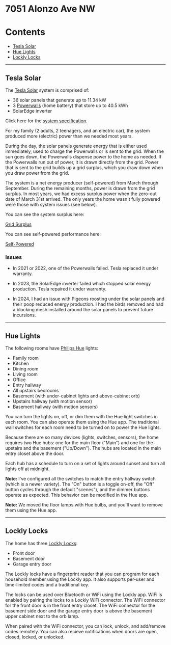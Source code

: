 # 7051 Alonzo Ave NW


# Contents

- [Tesla Solar](#tesla-solar)
- [Hue Lights](#hue-lights)
- [Lockly Locks](#lockly-locks)


----------


## Tesla Solar

The [Tesla Solar](https://www.tesla.com/solarpanels) system is comprised of:

- 36 solar panels that generate up to 11.34 kW
- 3 [Powerwalls](https://www.tesla.com/powerwall) (home battery) that store up to 40.5 kWh
- SolarEdge inverter

Click here for the [system specification](solar.pdf).

For my family (2 adults, 2 teenagers, and an electric car), the system produced more (electric)
power than we needed most years.

During the day, the solar panels generate energy that is either used immediately, used to charge the
Powerwalls or is sent to the grid. When the sun goes down, the Powerwalls dispense power to the home
as needed. If the Powerwalls run out of power, it is drawn directly from the grid. Power that is
sent to the grid builds up a grid surplus, which you draw down when you draw power from the grid.

The system is a net energy producer (self-powered) from March through September. During the
remaining months, power is drawn from the grid surplus. In most years, we had excess surplus power
when the zero-out date of March 31st arrived. The only years the home wasn't fully powered were
those with system issues (see below).

You can see the system surplus here:

[Grid Surplus](https://craigahobbs.github.io/solar/#var.vPage='Surplus')

You can see self-powered performance here:

[Self-Powered](https://craigahobbs.github.io/solar/#var.vPage='Self-Powered')


### Issues

- In 2021 or 2022, one of the Powerwalls failed. Tesla replaced it under warranty.

- In 2023, the SolarEdge inverter failed which stopped solar energy production. Tesla repaired it
  under warranty.

- In 2024, I had an issue with Pigeons roosting under the solar panels and their poop reduced energy
  production. I had the birds removed and had a blocking mesh installed around the solar panels to
  prevent future incursions.


----------


## Hue Lights

The following rooms have [Philips Hue](https://www.philips-hue.com/en-us/explore-hue) lights:

- Family room
- Kitchen
- Dining room
- Living room
- Office
- Entry hallway
- All upstairs bedrooms
- Basement (with under-cabinet lights and above-cabinet orb)
- Upstairs hallway (with motion sensor)
- Basement hallway (with motion sensors)

You can turn the lights on, off, or dim them with the Hue light switches in each room. You can also
operate them using the Hue app. The traditional wall switches for each room need to be turned on to
power the Hue lights.

Because there are so many devices (lights, switches, sensors), the home requires two Hue hubs: one
for the main floor ("Main") and one for the upstairs and the basement ("Up/Down"). The hubs are
located in the main entry closet above the door.

Each hub has a schedule to turn on a set of lights around sunset and turn all lights off at
midnight.

**Note:** I've configured all the switches to match the entry hallway switch (which is a newer
variety). The "On" button is a toggle on-off, the "Off" button cycles through the default "scenes"),
and the dimmer buttons operate as expected. This behavior can be modified in the Hue app.

**Note:** We moved the floor lamps with Hue bulbs, and you'll want to remove them using the Hue app.


----------


## Lockly Locks

The home has three [Lockly Locks](https://lockly.com/products/lockly-secure-pro):

- Front door
- Basement door
- Garage entry door

The Lockly locks have a fingerprint reader that you can program for each household member using the
Lockly app. It also supports per-user and time-limited codes and a traditional key.

The locks can be used over Bluetooth or WiFi using the Lockly app. WiFi is enabled by pairing the
locks to a Lockly WiFi connector. The WiFi connector for the front door is in the front entry
closet. The WiFi connector for the basement side door and the garage entry door is above the
basement upper cabinet next to the orb lamp.

When paired with the WiFi connector, you can lock, unlock, and add/remove codes remotely. You can
also recieve notifications when doors are open, closed, locked, or unlocked.
